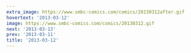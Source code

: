 ```yaml
---
extra_image: https://www.smbc-comics.com/comics/20130312after.gif
hovertext: '2013-03-12'
image: https://www.smbc-comics.com/comics/20130312.gif
next: '2013-03-13'
prev: '2013-03-11'
title: '2013-03-12'
---
```

